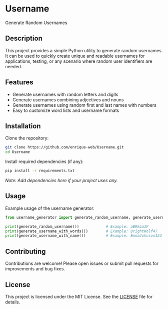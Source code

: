 
# Username

Generate Random Usernames

## Description

This project provides a simple Python utility to generate random usernames. It can be used to quickly create unique and readable usernames for applications, testing, or any scenario where random user identifiers are needed.

## Features

- Generate usernames with random letters and digits
- Generate usernames combining adjectives and nouns
- Generate usernames using random first and last names with numbers
- Easy to customize word lists and username formats

## Installation

Clone the repository:

```bash
git clone https://github.com/enrique-web/Username.git
cd Username
```

Install required dependencies (if any):

```bash
pip install -r requirements.txt
```

*Note: Add dependencies here if your project uses any.*

## Usage

Example usage of the username generator:

```python
from username_generator import generate_random_username, generate_username_with_words, generate_username_with_name

print(generate_random_username())            # Example: aB9kLm3P
print(generate_username_with_words())        # Example: BrightWolf47
print(generate_username_with_name())         # Example: EmmaJohnson123
```

## Contributing

Contributions are welcome! Please open issues or submit pull requests for improvements and bug fixes.

## License

This project is licensed under the MIT License. See the [LICENSE](LICENSE) file for details.

